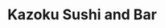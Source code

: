 ---
layout: place
title: "Kazoku Sushi and Bar"
permalink: /north-carolina/mt-airy/kazoku-sushi-and-bar.html
stateAbbr: NC
stateName: North Carolina
cityName: Mt Airy
seo:
  name: "Kazoku Sushi and Bar"
  type: Restaurant
  links: https://linktr.ee/kazokuMA
description: "Kazoku Sushi and Bar serves delicious sushi in Mt Airy, North Carolina. Try fresh Japanese dishes for a great dining experience. Available for takeout, delivery, lunch, and dinner."
place_id: ChIJrau7z6g9UogRGnnECdgowdI
photos:
  - name: >-
      places/ChIJrau7z6g9UogRGnnECdgowdI/photos/AeeoHcKyneUVkc0FO0cbAJJKfJj8qxR_7Xvdk_6_-DJlyQml1JKm5lyYERlBuRsMxk-Iy-NcfPkl_fB2m-XCJvddKHYMnvA9EouNB6mr65ZA6T03Xtl3cLMDIWbN1f4NcnHcXM_0YEyJGrK8a51LtYTSSzgDIBb5XomTSTtCN_OOo5DcMih-lWaJ1uIjmiG9yf9NRZ8L62wox-CdecfE2YnO5_pSq9IpFo-u_F7rGyWPseM14EGHAVk-RoaRcFYSFIOfkw5ZITdp3F8_pVjdsrpERFvHbBt5ckywVI-tDBQRCXxBKKFzuOA9vR7Wp2x0qA4RtkuoRXfzJgB0TTNynyRhQX1vW1VoCTGN_AQm-DmyFa917PB1a7-4OWx5BsUorLwH4D4QFlxFcEbSQwifIBkxxPVcAlu16zvcoD-M8P3qAZcBcKPM
    widthPx: 4032
    heightPx: 3024
    authorAttributions:
      - displayName: Mike Nencetti
        uri: https://maps.google.com/maps/contrib/109493931289280014437
        photoUri: >-
          https://lh3.googleusercontent.com/a-/ALV-UjV7yIRqGv9cY3wzX-L-FnT-OZ1uW9BQo0SgzXNWOTVB4O2TXbA6zA=s100-p-k-no-mo
    flagContentUri: >-
      https://www.google.com/local/imagery/report/?cb_client=maps_api_places.places_api&image_key=!1e10!2sCIHM0ogKEICAgID3hafR2QE&hl=en-US
    googleMapsUri: >-
      https://www.google.com/maps/place//data=!3m4!1e2!3m2!1sCIHM0ogKEICAgID3hafR2QE!2e10!4m2!3m1!1s0x88523da8cfbbabad:0xd2c128d809c4791a
  - name: >-
      places/ChIJrau7z6g9UogRGnnECdgowdI/photos/AeeoHcKTPZvsMdYE9eaZL5-4V5lC05TOviGS4HUjbf9w-lIK6HnTbA6Mr1D8b096KJn9P3mooookaH9THkNZYr-FHM61fZawU6QJ_hYLQsGiZXqWPL0u_4TidxRH1jhz_xztl68jJyL4j3ku4G1GEdjsHZ7hcou1b0dbUOBFD1ZRjzhZRz2WuQTgm6AR0jpjvF9MCNQOrF0o2L7lF2dtdgIkOKXds3peRae3fKRdRp7W_UcKmLYPJNRLb57lf2Se2U-9In2XJLUpXdakFhobXIaOleqFapK__fQEUGKRc7Ur_KeLkg
    widthPx: 1080
    heightPx: 1080
    authorAttributions:
      - displayName: Kazoku Sushi and Bar
        uri: https://maps.google.com/maps/contrib/109400202942297718688
        photoUri: >-
          https://lh3.googleusercontent.com/a-/ALV-UjWsZkH2EbSU39AiGwu8S2sfA0GeKPh7TP93xAUo4Ihf15-Bn3s=s100-p-k-no-mo
    flagContentUri: >-
      https://www.google.com/local/imagery/report/?cb_client=maps_api_places.places_api&image_key=!1e10!2sAF1QipPJ8ghgO02d3pQNUAWBlRR07w_RB7f7KS18lVZw&hl=en-US
    googleMapsUri: >-
      https://www.google.com/maps/place//data=!3m4!1e2!3m2!1sAF1QipPJ8ghgO02d3pQNUAWBlRR07w_RB7f7KS18lVZw!2e10!4m2!3m1!1s0x88523da8cfbbabad:0xd2c128d809c4791a
  - name: >-
      places/ChIJrau7z6g9UogRGnnECdgowdI/photos/AeeoHcJoC1q3dDic11YbC1vUtcHS04Vds1XPInUGrrnq52dj0qB2ogmIGw-VGWKdHOBMAu9AaXG6TKgrNTKlZDRPjwNLKb3IquQhiG2XohrdK-hJrX5zGd321Esg--jp_F0SLc4XYlwducTB4ZBOXqLKxuxEvOY-Myh4lMle6nVeev-sGNYD2kKjBEqqabADxxkzgwzaIRrVJ3CQWbcf6YffrU3Po5bYuRG8IG2lY8n5da9OqPmS9d0bDfLgIU7sa5WRTWwIS8yK8eszybT0LcxK9PGI3mfuOxJGoxKzLUtgiNVY-Q
    widthPx: 2048
    heightPx: 1365
    authorAttributions:
      - displayName: Kazoku Sushi and Bar
        uri: https://maps.google.com/maps/contrib/109400202942297718688
        photoUri: >-
          https://lh3.googleusercontent.com/a-/ALV-UjWsZkH2EbSU39AiGwu8S2sfA0GeKPh7TP93xAUo4Ihf15-Bn3s=s100-p-k-no-mo
    flagContentUri: >-
      https://www.google.com/local/imagery/report/?cb_client=maps_api_places.places_api&image_key=!1e10!2sAF1QipNnXbOBahRfKfxtAAjbl4SEoi9oBzIAfeXjigNK&hl=en-US
    googleMapsUri: >-
      https://www.google.com/maps/place//data=!3m4!1e2!3m2!1sAF1QipNnXbOBahRfKfxtAAjbl4SEoi9oBzIAfeXjigNK!2e10!4m2!3m1!1s0x88523da8cfbbabad:0xd2c128d809c4791a
  - name: >-
      places/ChIJrau7z6g9UogRGnnECdgowdI/photos/AeeoHcK_Q3zy7cpe2BIh7WBg4NmKH2Wi-imnOqsETmNEUVMV9E8yl7-PANohssjF3S1HLsqfl963v0n-c_GGYCiCqSM_VYPGXuozoDdVOTzzaevA2N22WdLOEEGqjvmAy9inBs6Pd8MJllGcI3CUOqGHhGo1gpxTiOMJCOciIJBuBa7F3UBkt3yiPGrw8Hpctmk0zehlcq62UHkTdS_hVyOFzg5LtacwC6tE4UyQwkXYw20PHbXAPX6Eg0j_L5x82hKPy6ksDIeWJCQBgqWWdx3ugPK4THLDhPjmzIudTa0PzMPEfg
    widthPx: 2048
    heightPx: 1365
    authorAttributions:
      - displayName: Kazoku Sushi and Bar
        uri: https://maps.google.com/maps/contrib/109400202942297718688
        photoUri: >-
          https://lh3.googleusercontent.com/a-/ALV-UjWsZkH2EbSU39AiGwu8S2sfA0GeKPh7TP93xAUo4Ihf15-Bn3s=s100-p-k-no-mo
    flagContentUri: >-
      https://www.google.com/local/imagery/report/?cb_client=maps_api_places.places_api&image_key=!1e10!2sAF1QipNrrjkwBK-c3MP90Vl_n6idlKR8CVgyhvxKHJVg&hl=en-US
    googleMapsUri: >-
      https://www.google.com/maps/place//data=!3m4!1e2!3m2!1sAF1QipNrrjkwBK-c3MP90Vl_n6idlKR8CVgyhvxKHJVg!2e10!4m2!3m1!1s0x88523da8cfbbabad:0xd2c128d809c4791a
  - name: >-
      places/ChIJrau7z6g9UogRGnnECdgowdI/photos/AeeoHcKdtlZfMrrCcNm-sxnLYg8-IdQWt0tFbbbqIpOqdchJbb6zvR1Lsl8PIzbvIELAQTB1g3SAYwu4wNTbVfb3-KXRS099RKC0lGthkadnheonqZq4FA36TR3a46Cg5LdfOfxwlgN0pquF6UbMyuPa65_ltgfzSTbfSw57v_2w7gVyWEpv4YMhl1ryH8vVEQbwkIdpnzumi-JN6So9FT67r6uJQc4d2D3X-L59YGpc0uqgcMg2WnUvEM-5woIpKGBx9RoDzLjw66zLXMUyr-vdJNW26TQRzRMD1ClSdHmiQhZPQA
    widthPx: 2048
    heightPx: 1365
    authorAttributions:
      - displayName: Kazoku Sushi and Bar
        uri: https://maps.google.com/maps/contrib/109400202942297718688
        photoUri: >-
          https://lh3.googleusercontent.com/a-/ALV-UjWsZkH2EbSU39AiGwu8S2sfA0GeKPh7TP93xAUo4Ihf15-Bn3s=s100-p-k-no-mo
    flagContentUri: >-
      https://www.google.com/local/imagery/report/?cb_client=maps_api_places.places_api&image_key=!1e10!2sAF1QipNEVMX-kL5ITCYqRM6AFsrNvG3tbfyibpcWWdtR&hl=en-US
    googleMapsUri: >-
      https://www.google.com/maps/place//data=!3m4!1e2!3m2!1sAF1QipNEVMX-kL5ITCYqRM6AFsrNvG3tbfyibpcWWdtR!2e10!4m2!3m1!1s0x88523da8cfbbabad:0xd2c128d809c4791a
  - name: >-
      places/ChIJrau7z6g9UogRGnnECdgowdI/photos/AeeoHcJeubeoH-b4bKlRKdw9RaXWZIfLhQD4KL6UjbJRwm02G0V4YvBHtapNql8jg_YjHUO_yU796TCVng1wTColqOmhwZ0DcrVtHK_DHHnDLdp7Py-nsPKsnP4EARA09n27tQNLcSxMl6DXl31SzwHJ-1AM3u1Yaop10WIaSmH3PvjOG0W2DcaX6dDZJs5fRIIwjL5YaY0HYD4aF30bKc8z64WsSCXKwTpscmjhieK7VwF01AB1dt94t68mDQ5Z2YVH4iTRDRP-bX9ae2RkRskf_Mf240zmo5xR5fxPavejFjglniRRxLp06CZy2cAtEOUc79iSL6xuc64yPsUz5Y7USbv6VSWYFahrS3MlsGO6lPvEMlcuQekVeR_UJNzjzWboKIvWE87hZ0e6uta4ITc-HUN95cRYH57sd-p6b_oHSXb4Cw
    widthPx: 4000
    heightPx: 3000
    authorAttributions:
      - displayName: chaplain jessup
        uri: https://maps.google.com/maps/contrib/108074193582431914199
        photoUri: >-
          https://lh3.googleusercontent.com/a-/ALV-UjV1DJT_FdSnEE81H7Tcq4DHizesiRkbGRcAjZO_2BEJMF3Gx6EJ6Q=s100-p-k-no-mo
    flagContentUri: >-
      https://www.google.com/local/imagery/report/?cb_client=maps_api_places.places_api&image_key=!1e10!2sCIHM0ogKEICAgICb6MWGQw&hl=en-US
    googleMapsUri: >-
      https://www.google.com/maps/place//data=!3m4!1e2!3m2!1sCIHM0ogKEICAgICb6MWGQw!2e10!4m2!3m1!1s0x88523da8cfbbabad:0xd2c128d809c4791a
  - name: >-
      places/ChIJrau7z6g9UogRGnnECdgowdI/photos/AeeoHcKsKQDQ1LVzOBpokUPZyHazMkOMM0msidkt_7m-zX1_Ug_lWaIGVm4DzEYZi-NMzFiludaC8KgAtkn-N8YqakD5mu9oKizPIriehNnaak_d3wDzKPFuwuuG3SxLT6Pvtt68XsDuhT0vh9Xys3rXimGhgJ342LENvg1k1awvdXqUY_Uw7oRt0R1SFDLAHQ2Aq0sGGjvbYW_uYT5z2csIrenNvsxViSQ91Unfo60NEMqW5aOwyA8lM1zdx4KZLo45S2KzrXUYCgSMTjwG1r0ucWSIyC915hBhfxmQzXN3i0yg_6Zw6G-TKrxQ9LohNljRoQLBhNTociLktbqfbHi86a5GRI8Fc37RpkmUscDfqXHpoVE8huH3dhrwcsPBsR6fcKfksZ3n9HHieY7HefRZfnTYRCTyiOFulKJrgJxhctuDIg
    widthPx: 4000
    heightPx: 3000
    authorAttributions:
      - displayName: Aang
        uri: https://maps.google.com/maps/contrib/104410484554594805155
        photoUri: >-
          https://lh3.googleusercontent.com/a-/ALV-UjV9hE_tMxaXu6q2YPhKWccEAVlQlLtytfsN_Ky3jiMxzvdVpoxv=s100-p-k-no-mo
    flagContentUri: >-
      https://www.google.com/local/imagery/report/?cb_client=maps_api_places.places_api&image_key=!1e10!2sCIHM0ogKEICAgID6-or2HA&hl=en-US
    googleMapsUri: >-
      https://www.google.com/maps/place//data=!3m4!1e2!3m2!1sCIHM0ogKEICAgID6-or2HA!2e10!4m2!3m1!1s0x88523da8cfbbabad:0xd2c128d809c4791a
  - name: >-
      places/ChIJrau7z6g9UogRGnnECdgowdI/photos/AeeoHcLizLpucWAjLdEMY_sOipxORqpe-V3F80GF6o-cQHXKsJIez4Qg7cN6oQq97C3vj7d0GSq6b-a_HKRY6vF6WkHdey_a1MXnw5FrKbkfBu_yhuLuDPSBRZofrhPAawip1bAZYOfk2CackOPmIYT01dquI67kBDzAzy9WmsQynCTIYLRtPrsyaIfGoW9G63WqGjJL-hcYUjVaPK6AGgsKQIvVT20EpMGwKoJhwbm4zG3fDqbQfvUFIivZ1AE7DyYiAmMZskY2kd-51Jx04dc6rjOI5s2Lq1bfhKQvlQ8eqee7PA
    widthPx: 2048
    heightPx: 1365
    authorAttributions:
      - displayName: Kazoku Sushi and Bar
        uri: https://maps.google.com/maps/contrib/109400202942297718688
        photoUri: >-
          https://lh3.googleusercontent.com/a-/ALV-UjWsZkH2EbSU39AiGwu8S2sfA0GeKPh7TP93xAUo4Ihf15-Bn3s=s100-p-k-no-mo
    flagContentUri: >-
      https://www.google.com/local/imagery/report/?cb_client=maps_api_places.places_api&image_key=!1e10!2sAF1QipNs-0La8SquiHKetTVkgY2iVOEv7wSx8r5mAHgA&hl=en-US
    googleMapsUri: >-
      https://www.google.com/maps/place//data=!3m4!1e2!3m2!1sAF1QipNs-0La8SquiHKetTVkgY2iVOEv7wSx8r5mAHgA!2e10!4m2!3m1!1s0x88523da8cfbbabad:0xd2c128d809c4791a
  - name: >-
      places/ChIJrau7z6g9UogRGnnECdgowdI/photos/AeeoHcLkbTxrf2MLnqKNv6ZcMulQyOfFugsd7L7BdR6Wmo6gO27vpWEK969swH6M3-9k8tI_YGoUbo8z8uN3mVtqMfkXk_XxFsGaiALudTkFyflxwvIKFI3JYkHe1lpjqzDOvGI46F2DNxWeW0dZlawYVe178zIbmpfwf54MIHUdxa3kaK1ncg2cjfq7syxk3qX5pzXyagC_0L5O15XwzKpuSmre9F-TxIhlV7I0Gb8elk03CIjUGeF21rtg_BKzKmtNswM62SMv_31-YPwVwEczI7fOIzSAVu2fWPpxgvNqUVrklg
    widthPx: 4204
    heightPx: 3805
    authorAttributions:
      - displayName: Kazoku Sushi and Bar
        uri: https://maps.google.com/maps/contrib/109400202942297718688
        photoUri: >-
          https://lh3.googleusercontent.com/a-/ALV-UjWsZkH2EbSU39AiGwu8S2sfA0GeKPh7TP93xAUo4Ihf15-Bn3s=s100-p-k-no-mo
    flagContentUri: >-
      https://www.google.com/local/imagery/report/?cb_client=maps_api_places.places_api&image_key=!1e10!2sAF1QipNEnN9iB4XcVqUVTf4gP7jj68gwCiqIk1nTYeH7&hl=en-US
    googleMapsUri: >-
      https://www.google.com/maps/place//data=!3m4!1e2!3m2!1sAF1QipNEnN9iB4XcVqUVTf4gP7jj68gwCiqIk1nTYeH7!2e10!4m2!3m1!1s0x88523da8cfbbabad:0xd2c128d809c4791a
  - name: >-
      places/ChIJrau7z6g9UogRGnnECdgowdI/photos/AeeoHcLqtcXcYaiWNxY_ljJnhAHNtCszT_IxheLDzfN-5ndN0qGhA8pqCT1W5uxIJOIrA4sdZGR6uhGo4JR9jWOn0MXnt6IafVhs3oK3pG-Ct4L-f1LAtdqnogOiBJS_jMnWmJgZyRJHf7WbhxHdcqWINDlWpvaOI4kr_7DUYKaMKZU23rKhL9rqWrOMZVYqxdynuZDVdiV3iMZf-G1S2DHz6GTbpbQAigEpG2ctTeNacXj7BnKEOSa6MraaGzADXpwH7OYW_KQGBOCICX6qb86h_dANfC8235-5kGhfq5o2Wbmwvod-QY-cd9KwQYrtGxNm6lq6ZIR5mSgj1P5sbC66VZCq3AxOa6W2pFb3mBWTVXIw7F8oOprdI4me5zBCWx11dArRy_3y_6gUmz4l9WED35FHijO3hJDyiH7aPIV9nXI
    widthPx: 4663
    heightPx: 3232
    authorAttributions:
      - displayName: Mike Nencetti
        uri: https://maps.google.com/maps/contrib/109493931289280014437
        photoUri: >-
          https://lh3.googleusercontent.com/a-/ALV-UjV7yIRqGv9cY3wzX-L-FnT-OZ1uW9BQo0SgzXNWOTVB4O2TXbA6zA=s100-p-k-no-mo
    flagContentUri: >-
      https://www.google.com/local/imagery/report/?cb_client=maps_api_places.places_api&image_key=!1e10!2sCIHM0ogKEICAgID3hafROQ&hl=en-US
    googleMapsUri: >-
      https://www.google.com/maps/place//data=!3m4!1e2!3m2!1sCIHM0ogKEICAgID3hafROQ!2e10!4m2!3m1!1s0x88523da8cfbbabad:0xd2c128d809c4791a
address: 121 Franklin St, Mt Airy, NC 27030, USA
street: 121 Franklin St
city: Mt Airy
state: NC
zip: '27030'
country: USA
neighborhood: null
latitude: '36.500402'
longitude: '-80.608149'
accessibility_options:
  wheelchairAccessibleParking: true
  wheelchairAccessibleEntrance: true
  wheelchairAccessibleRestroom: true
  wheelchairAccessibleSeating: true
business_status: OPERATIONAL
name: Kazoku Sushi and Bar
google_maps_links:
  directionsUri: >-
    https://www.google.com/maps/dir//''/data=!4m7!4m6!1m1!4e2!1m2!1m1!1s0x88523da8cfbbabad:0xd2c128d809c4791a!3e0
  placeUri: https://maps.google.com/?cid=15186464326811941146
  writeAReviewUri: >-
    https://www.google.com/maps/place//data=!4m3!3m2!1s0x88523da8cfbbabad:0xd2c128d809c4791a!12e1
  reviewsUri: >-
    https://www.google.com/maps/place//data=!4m4!3m3!1s0x88523da8cfbbabad:0xd2c128d809c4791a!9m1!1b1
  photosUri: >-
    https://www.google.com/maps/place//data=!4m3!3m2!1s0x88523da8cfbbabad:0xd2c128d809c4791a!10e5
primary_type: Sushi Restaurant
opening_hours:
  regular: null
  current: null
secondary_opening_hours:
  regular:
    weekdayDescriptions: null
    type: null
  current:
    weekdayDescriptions: null
    type: null
phone: (336) 648-8700
price_level: null
price_range: $10 &ndash; $20
rating: '4.5'
rating_count: 0
website: https://linktr.ee/kazokuMA
reviews:
  - name: >-
      places/ChIJrau7z6g9UogRGnnECdgowdI/reviews/ChdDSUhNMG9nS0VJQ0FnSUQzdlpHVTBBRRAB
    relativePublishTimeDescription: 4 months ago
    rating: 5
    text:
      text: >-
        Cute little Japanese restaurant near Mt Airy downtown. Huge selection of
        rolls and sushi, hibachi. Full bar with cocktails, beer, wine and sake.
        Portions are good for the price. We did sharable appetizers and it was
        plenty of food for us. Josie, was very friendly and gave great
        recommendations for food and other things to do in the area. The decor
        was beautiful, I love all the art and kimonos.
      languageCode: en
    originalText:
      text: >-
        Cute little Japanese restaurant near Mt Airy downtown. Huge selection of
        rolls and sushi, hibachi. Full bar with cocktails, beer, wine and sake.
        Portions are good for the price. We did sharable appetizers and it was
        plenty of food for us. Josie, was very friendly and gave great
        recommendations for food and other things to do in the area. The decor
        was beautiful, I love all the art and kimonos.
      languageCode: en
    authorAttribution:
      displayName: Jo Covington Nencetti
      uri: https://www.google.com/maps/contrib/108531404472156550398/reviews
      photoUri: >-
        https://lh3.googleusercontent.com/a-/ALV-UjVRXaOcniCEHmkIVbBvXIK7xi9uo3o5AUauTuqvQiiIZgTflBXDyg=s128-c0x00000000-cc-rp-mo-ba6
    publishTime: '2024-11-18T02:36:04.092641Z'
    flagContentUri: >-
      https://www.google.com/local/review/rap/report?postId=ChdDSUhNMG9nS0VJQ0FnSUQzdlpHVTBBRRAB&d=17924085&t=1
    googleMapsUri: >-
      https://www.google.com/maps/reviews/data=!4m6!14m5!1m4!2m3!1sChdDSUhNMG9nS0VJQ0FnSUQzdlpHVTBBRRAB!2m1!1s0x88523da8cfbbabad:0xd2c128d809c4791a
  - name: >-
      places/ChIJrau7z6g9UogRGnnECdgowdI/reviews/ChdDSUhNMG9nS0VJQ0FnSUQzaGFmUnFRRRAB
    relativePublishTimeDescription: 4 months ago
    rating: 5
    text:
      text: >-
        We sat at the cool bar.  They have 2. We got gyoza for an appetizer and
        we shared a bowl called Guaca-Poke.  Both very good.  Both shareable. 
        Josie was very friendly and helpful. We went early on a Saturday. Josie
        said it gets very busy.
      languageCode: en
    originalText:
      text: >-
        We sat at the cool bar.  They have 2. We got gyoza for an appetizer and
        we shared a bowl called Guaca-Poke.  Both very good.  Both shareable. 
        Josie was very friendly and helpful. We went early on a Saturday. Josie
        said it gets very busy.
      languageCode: en
    authorAttribution:
      displayName: Mike Nencetti
      uri: https://www.google.com/maps/contrib/109493931289280014437/reviews
      photoUri: >-
        https://lh3.googleusercontent.com/a-/ALV-UjV7yIRqGv9cY3wzX-L-FnT-OZ1uW9BQo0SgzXNWOTVB4O2TXbA6zA=s128-c0x00000000-cc-rp-mo-ba5
    publishTime: '2024-11-16T22:03:15.419652Z'
    flagContentUri: >-
      https://www.google.com/local/review/rap/report?postId=ChdDSUhNMG9nS0VJQ0FnSUQzaGFmUnFRRRAB&d=17924085&t=1
    googleMapsUri: >-
      https://www.google.com/maps/reviews/data=!4m6!14m5!1m4!2m3!1sChdDSUhNMG9nS0VJQ0FnSUQzaGFmUnFRRRAB!2m1!1s0x88523da8cfbbabad:0xd2c128d809c4791a
  - name: >-
      places/ChIJrau7z6g9UogRGnnECdgowdI/reviews/ChZDSUhNMG9nS0VJQ0FnTURBeWNueER3EAE
    relativePublishTimeDescription: 2 months ago
    rating: 5
    text:
      text: >-
        From a simple salad to the Sushi & Sashimi, fresh and delicious. From
        waitress to the chef at the bar, the service was great!
      languageCode: en
    originalText:
      text: >-
        From a simple salad to the Sushi & Sashimi, fresh and delicious. From
        waitress to the chef at the bar, the service was great!
      languageCode: en
    authorAttribution:
      displayName: C C
      uri: https://www.google.com/maps/contrib/113027410136387303726/reviews
      photoUri: >-
        https://lh3.googleusercontent.com/a/ACg8ocLKbGkmh6UpgqrMM7kJqZqLHSHZEQiE4GrBAMc8lKcpPaLD=s128-c0x00000000-cc-rp-mo-ba5
    publishTime: '2025-02-10T02:36:48.609410Z'
    flagContentUri: >-
      https://www.google.com/local/review/rap/report?postId=ChZDSUhNMG9nS0VJQ0FnTURBeWNueER3EAE&d=17924085&t=1
    googleMapsUri: >-
      https://www.google.com/maps/reviews/data=!4m6!14m5!1m4!2m3!1sChZDSUhNMG9nS0VJQ0FnTURBeWNueER3EAE!2m1!1s0x88523da8cfbbabad:0xd2c128d809c4791a
  - name: >-
      places/ChIJrau7z6g9UogRGnnECdgowdI/reviews/ChZDSUhNMG9nS0VJQ0FnSURYaThhUkZBEAE
    relativePublishTimeDescription: 5 months ago
    rating: 5
    text:
      text: >-
        I recently had the pleasure of dining at Kazoku Sushi and Bar, and I can
        confidently say it was an exceptional experience from start to finish!
        The food was absolutely delicious, with fresh and flavorful sushi that
        left me wanting more. What made the evening even more memorable was our
        server, Traci George.


        Traci is hands down the best server I've ever encountered. Her warm and
        inviting personality, combined with her high energy, made our visit
        truly enjoyable. She was attentive without being intrusive, and her
        recommendations were spot on!


        If you're looking for a fantastic dining experience with amazing food
        and top-notch service, Kazoku Sushi and Bar is the place to go. Thank
        you, Traci, for making our night so special!
      languageCode: en
    originalText:
      text: >-
        I recently had the pleasure of dining at Kazoku Sushi and Bar, and I can
        confidently say it was an exceptional experience from start to finish!
        The food was absolutely delicious, with fresh and flavorful sushi that
        left me wanting more. What made the evening even more memorable was our
        server, Traci George.


        Traci is hands down the best server I've ever encountered. Her warm and
        inviting personality, combined with her high energy, made our visit
        truly enjoyable. She was attentive without being intrusive, and her
        recommendations were spot on!


        If you're looking for a fantastic dining experience with amazing food
        and top-notch service, Kazoku Sushi and Bar is the place to go. Thank
        you, Traci, for making our night so special!
      languageCode: en
    authorAttribution:
      displayName: Chad Hutchens
      uri: https://www.google.com/maps/contrib/115708375009377528339/reviews
      photoUri: >-
        https://lh3.googleusercontent.com/a/ACg8ocICvKipUoHdzA6mj6kQNwZfTVFSai9ucVeq7yhzVkP6wwT4cg=s128-c0x00000000-cc-rp-mo
    publishTime: '2024-10-31T02:44:55.035074Z'
    flagContentUri: >-
      https://www.google.com/local/review/rap/report?postId=ChZDSUhNMG9nS0VJQ0FnSURYaThhUkZBEAE&d=17924085&t=1
    googleMapsUri: >-
      https://www.google.com/maps/reviews/data=!4m6!14m5!1m4!2m3!1sChZDSUhNMG9nS0VJQ0FnSURYaThhUkZBEAE!2m1!1s0x88523da8cfbbabad:0xd2c128d809c4791a
  - name: >-
      places/ChIJrau7z6g9UogRGnnECdgowdI/reviews/ChdDSUhNMG9nS0VJQ0FnSUN2a1pYYy1RRRAB
    relativePublishTimeDescription: 4 months ago
    rating: 5
    text:
      text: >-
        Sushi is not the norm in our town, but Kazoku always delivers! They have
        extremely fresh fish and some very unique combinations of flavors. I can
        say the Thirsty Souls roll is one of my personal favorites! My wife
        enjoys the hibachi and the kiddos enjoy being introduced to the sushi
        life! Easy atmosphere and fun bar.
      languageCode: en
    originalText:
      text: >-
        Sushi is not the norm in our town, but Kazoku always delivers! They have
        extremely fresh fish and some very unique combinations of flavors. I can
        say the Thirsty Souls roll is one of my personal favorites! My wife
        enjoys the hibachi and the kiddos enjoy being introduced to the sushi
        life! Easy atmosphere and fun bar.
      languageCode: en
    authorAttribution:
      displayName: Michael Barnes
      uri: https://www.google.com/maps/contrib/103757756025114760133/reviews
      photoUri: >-
        https://lh3.googleusercontent.com/a-/ALV-UjUSp-0LjeCa4QJNHXfQKq1z-xIIZReb4OFNOge3t7Egewd6a6UB=s128-c0x00000000-cc-rp-mo-ba3
    publishTime: '2024-12-11T23:32:09.627384Z'
    flagContentUri: >-
      https://www.google.com/local/review/rap/report?postId=ChdDSUhNMG9nS0VJQ0FnSUN2a1pYYy1RRRAB&d=17924085&t=1
    googleMapsUri: >-
      https://www.google.com/maps/reviews/data=!4m6!14m5!1m4!2m3!1sChdDSUhNMG9nS0VJQ0FnSUN2a1pYYy1RRRAB!2m1!1s0x88523da8cfbbabad:0xd2c128d809c4791a
parking_options:
  freeParkingLot: true
  freeStreetParking: true
  valetParking: false
payment_options:
  acceptsCreditCards: true
  acceptsDebitCards: true
  acceptsCashOnly: false
  acceptsNfc: true
allow_dogs: null
curbside_pickup: null
delivery: true
dine_in: true
good_for_children: true
good_for_groups: true
good_for_sports: false
live_music: false
menu_for_children: false
outdoor_seating: false
reservable: true
restroom: true
serves_beer: true
serves_breakfast: false
serves_brunch: null
serves_cocktails: true
serves_coffee: true
serves_dinner: true
serves_dessert: true
serves_lunch: true
serves_vegetarian_food: true
serves_wine: true
takeout: true
update_category: essentials
summary: null

---